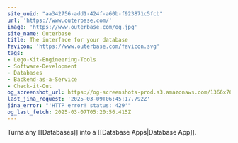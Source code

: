 ```yaml
---
site_uuid: "aa342756-add1-424f-a60b-f923871c5fcb"
url: 'https://www.outerbase.com/'
image: 'https://www.outerbase.com/og.jpg'
site_name: Outerbase
title: The interface for your database
favicon: 'https://www.outerbase.com/favicon.svg'
tags:
- Lego-Kit-Engineering-Tools
- Software-Development
- Databases
- Backend-as-a-Service
- Check-it-Out
og_screenshot_url: https://og-screenshots-prod.s3.amazonaws.com/1366x768/80/false/5d9eaac8176dba0e74db0cba41455980f16325edfa25d7485ea422b2fa552e2d.jpeg
last_jina_request: '2025-03-09T06:45:17.792Z'
jina_error: "'HTTP error! status: 429'"
og_last_fetch: 2025-03-07T05:20:56.415Z
---
```

Turns any [[Databases]] into a [[Database Apps|Database App]].



